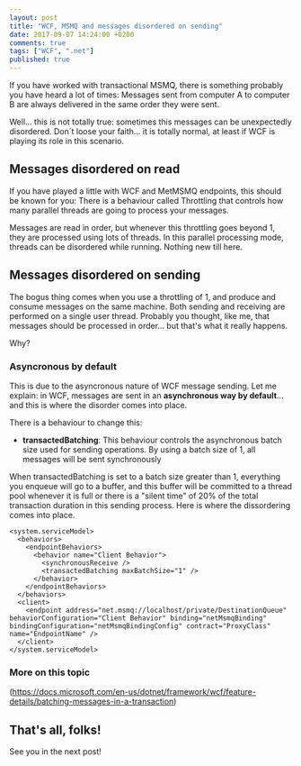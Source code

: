 ```yaml
---
layout: post
title: "WCF, MSMQ and messages disordered on sending"
date: 2017-09-07 14:24:00 +0200
comments: true
tags: ["WCF", ".net"]
published: true
---
```

If you have worked with transactional MSMQ, there is something probably you have heard a lot of times: Messages sent from computer A to computer B are always delivered in the same order they were sent.

Well... this is not totally true: sometimes this messages can be unexpectedly disordered. Don´t loose your faith... it is totally normal, at least if WCF is playing its role in this scenario.

## Messages disordered on read
If you have played a little with WCF and MetMSMQ endpoints, this should be known for you: There is a behaviour called Throttling that controls how many parallel threads are going to process your messages. 

Messages are read in order, but whenever this throttling goes beyond 1, they are processed using lots of threads. In this parallel processing mode, threads can be disordered while running. Nothing new till here.

## Messages disordered on sending
The bogus thing comes when you use a throttling of 1, and produce and consume messages on the same machine. Both sending and receiving are performed on a single user thread. Probably you thought, like me, that messages should be processed in order... but that's what it really happens. 

Why?

### Asyncronous by default 
This is due to the asyncronous nature of WCF message sending. Let me explain: in WCF, messages are sent in an **asynchronous way by default**... and this is where the disorder comes into place.

There is a behaviour to change this:

* **transactedBatching**: This behaviour controls the asynchronous batch size used for sending operations. By using a batch size of 1, all messages will be sent synchronously

When transactedBatching is set to a batch size greater than 1, everything you enqueue will go to a buffer, and this buffer will be committed to a thread pool whenever it is full or there is a "silent time" of 20% of the total transaction duration in this sending process. Here is where the dissordering comes into place.

```
<system.serviceModel>
  <behaviors>
    <endpointBehaviors>
      <behavior name="Client Behavior">
        <synchronousReceive />
        <transactedBatching maxBatchSize="1" />
      </behavior>
    </endpointBehaviors>
  </behaviors>
  <client>
    <endpoint address="net.msmq://localhost/private/DestinationQueue" behaviorConfiguration="Client Behavior" binding="netMsmqBinding" bindingConfiguration="netMsmqBindingConfig" contract="ProxyClass" name="EndpointName" />
  </client>
</system.serviceModel>
```

### More on this topic
(https://docs.microsoft.com/en-us/dotnet/framework/wcf/feature-details/batching-messages-in-a-transaction)

## That's all, folks!
See you in the next post!
